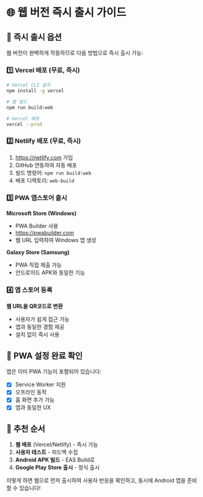 # 🌐 웹 버전 즉시 출시 가이드

## 🚀 **즉시 출시 옵션**

웹 버전이 완벽하게 작동하므로 다음 방법으로 즉시 출시 가능:

### 1️⃣ **Vercel 배포 (무료, 즉시)**

```bash
# Vercel CLI 설치
npm install -g vercel

# 웹 빌드
npm run build:web

# Vercel 배포
vercel --prod
```

### 2️⃣ **Netlify 배포 (무료, 즉시)**

1. https://netlify.com 가입
2. GitHub 연동하여 자동 배포
3. 빌드 명령어: `npm run build:web`
4. 배포 디렉토리: `web-build`

### 3️⃣ **PWA 앱스토어 출시**

**Microsoft Store (Windows)**
- PWA Builder 사용
- https://pwabuilder.com
- 웹 URL 입력하여 Windows 앱 생성

**Galaxy Store (Samsung)**
- PWA 직접 제출 가능
- 안드로이드 APK와 동일한 기능

### 4️⃣ **앱 스토어 등록**

**웹 URL을 QR코드로 변환**
- 사용자가 쉽게 접근 가능
- 앱과 동일한 경험 제공
- 설치 없이 즉시 사용

## 📱 **PWA 설정 완료 확인**

앱은 이미 PWA 기능이 포함되어 있습니다:
- [x] Service Worker 지원
- [x] 오프라인 동작
- [x] 홈 화면 추가 가능
- [x] 앱과 동일한 UX

## 🎯 **추천 순서**

1. **웹 배포** (Vercel/Netlify) - 즉시 가능
2. **사용자 테스트** - 피드백 수집
3. **Android APK 빌드** - EAS Build로
4. **Google Play Store 출시** - 정식 출시

이렇게 하면 웹으로 먼저 출시하여 사용자 반응을 확인하고,
동시에 Android 앱을 준비할 수 있습니다!